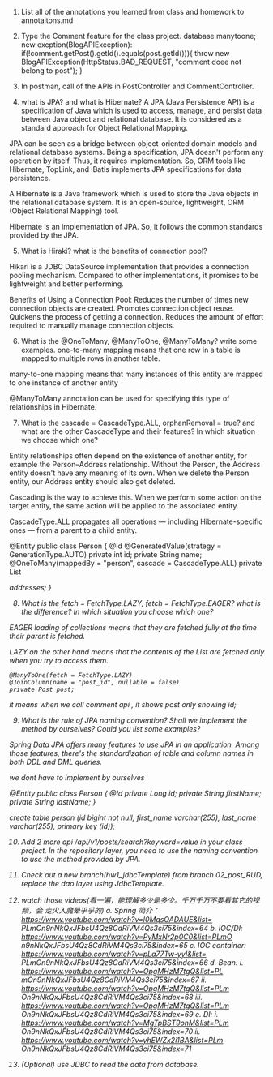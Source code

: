 1.  List all of the annotations you learned from class and homework to 
annotaitons.md

2.  Type the Comment feature for the class project.
database manytoone;
new excption(BlogAPIException):       
   if(!comment.getPost().getId().equals(post.getId())){
         throw new BlogAPIException(HttpStatus.BAD_REQUEST, "comment doee not belong to post");
      }

3.  In postman, call of the APIs in PostController and CommentController.

4.  what is JPA? and what is Hibernate?
A JPA (Java Persistence API) is a specification of Java which is used to access, manage, and persist data between Java object and relational database. It is considered as a standard approach for Object Relational Mapping.

JPA can be seen as a bridge between object-oriented domain models and relational database systems. Being a specification, JPA doesn't perform any operation by itself. Thus, it requires implementation. So, ORM tools like Hibernate, TopLink, and iBatis implements JPA specifications for data persistence.

A Hibernate is a Java framework which is used to store the Java objects in the relational database system. It is an open-source, lightweight, ORM (Object Relational Mapping) tool.

Hibernate is an implementation of JPA. So, it follows the common standards provided by the JPA.

5.  What is Hiraki? what is the benefits of connection pool?

Hikari is a JDBC DataSource implementation that provides a connection pooling mechanism. Compared to other implementations, it promises to be lightweight and better performing. 

Benefits of Using a Connection Pool:
Reduces the number of times new connection objects are created. Promotes connection object reuse. Quickens the process of getting a connection. Reduces the amount of effort required to manually manage connection objects.

6.  What is the  @OneToMany, @ManyToOne, @ManyToMany? write some examples.
 one-to-many mapping means that one row in a table is mapped to multiple rows in another table.

 many-to-one mapping means that many instances of this entity are mapped to one instance of another entity

 @ManyToMany annotation can be used for specifying this type of relationships in Hibernate.

7. What is the  cascade = CascadeType.ALL, orphanRemoval = true? and what 
are the other CascadeType and their features? In which situation we choose 
which one?

Entity relationships often depend on the existence of another entity, for example the Person–Address relationship. Without the Person, the Address entity doesn't have any meaning of its own. When we delete the Person entity, our Address entity should also get deleted.

Cascading is the way to achieve this. When we perform some action on the target entity, the same action will be applied to the associated entity.

CascadeType.ALL propagates all operations — including Hibernate-specific ones — from a parent to a child entity.

@Entity
public class Person {
    @Id
    @GeneratedValue(strategy = GenerationType.AUTO)
    private int id;
    private String name;
    @OneToMany(mappedBy = "person", cascade = CascadeType.ALL)
    private List<Address> addresses;
}

8.  What is the  fetch = FetchType.LAZY, fetch = FetchType.EAGER? what is the difference? In which situation you choose which one?

EAGER loading of collections means that they are fetched fully at the time their parent is fetched. 

LAZY on the other hand means that the contents of the List are fetched only when you try to access them.

    @ManyToOne(fetch = FetchType.LAZY)
    @JoinColumn(name = "post_id", nullable = false)
    private Post post;

it means when we call comment api , it shows post only showing id;

9.  What is the rule of JPA naming convention? Shall we implement the method by ourselves? Could you list some examples?

Spring Data JPA offers many features to use JPA in an application. Among those features, there's the standardization of table and column names in both DDL and DML queries.

we dont have to implement by ourselves

@Entity
public class Person {
    @Id
    private Long id;
    private String firstName;
    private String lastName;
}

create table person (id bigint not null, first_name varchar(255), last_name varchar(255), primary key (id));

10. Add 2 more api  /api/v1/posts/search?keyword=value in your class project. In the repository layer, you need to use the naming convention to use the method provided by JPA.

11. Check out a new branch(hw1_jdbcTemplate) from branch 02_post_RUD, replace the dao layer using JdbcTemplate.

12. watch those videos(看一遍，能理解多少是多少。千万千万不要看其它的视频，会
走火入魔晕乎乎的)
a. Spring 简介： https://www.youtube.com/watch?v=l0MqsOADAUE&list=
PLmOn9nNkQxJFbsU4Qz8CdRiVM4Qs3ci75&index=64
b. IOC/DI: https://www.youtube.com/watch?v=PyMxNr2p0C0&list=PLmO
n9nNkQxJFbsU4Qz8CdRiVM4Qs3ci75&index=65
c.  IOC container: https://www.youtube.com/watch?v=pLa77Tw-yyI&list=
PLmOn9nNkQxJFbsU4Qz8CdRiVM4Qs3ci75&index=66
d.  Bean:
i.   https://www.youtube.com/watch?v=OpgMHzM7tgQ&list=PL
mOn9nNkQxJFbsU4Qz8CdRiVM4Qs3ci75&index=67
ii. https://www.youtube.com/watch?v=OpgMHzM7tgQ&list=PLm
On9nNkQxJFbsU4Qz8CdRiVM4Qs3ci75&index=68
iii.  https://www.youtube.com/watch?v=OpgMHzM7tgQ&list=PLm
On9nNkQxJFbsU4Qz8CdRiVM4Qs3ci75&index=69
e.  DI: 
i.  https://www.youtube.com/watch?v=MgTpBST9onM&list=PLm
On9nNkQxJFbsU4Qz8CdRiVM4Qs3ci75&index=70
ii. https://www.youtube.com/watch?v=yhEWZx2i1BA&list=PLm
On9nNkQxJFbsU4Qz8CdRiVM4Qs3ci75&index=71
13. (Optional) use JDBC to read the data from database.